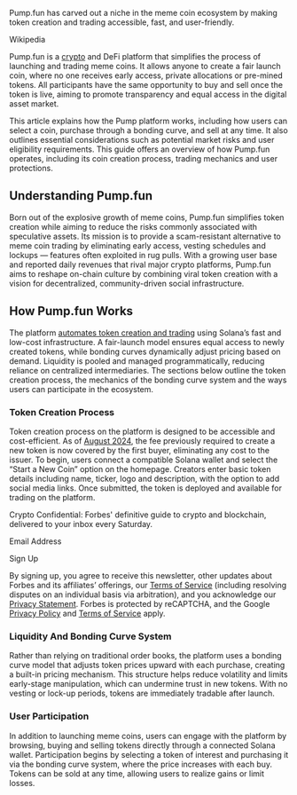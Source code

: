 Pump.fun has carved out a niche in the meme coin ecosystem by making token creation and trading accessible, fast, and user-friendly.

Wikipedia

Pump.fun is a [crypto]() and DeFi platform that simplifies the process of launching and trading meme coins. It allows anyone to create a fair launch coin, where no one receives early access, private allocations or pre-mined tokens. All participants have the same opportunity to buy and sell once the token is live, aiming to promote transparency and equal access in the digital asset market.

This article explains how the Pump platform works, including how users can select a coin, purchase through a bonding curve, and sell at any time. It also outlines essential considerations such as potential market risks and user eligibility requirements. This guide offers an overview of how Pump.fun operates, including its coin creation process, trading mechanics and user protections.

## Understanding Pump.fun

Born out of the explosive growth of meme coins, Pump.fun simplifies token creation while aiming to reduce the risks commonly associated with speculative assets. Its mission is to provide a scam-resistant alternative to meme coin trading by eliminating early access, vesting schedules and lockups — features often exploited in rug pulls. With a growing user base and reported daily revenues that rival major crypto platforms, Pump.fun aims to reshape on-chain culture by combining viral token creation with a vision for decentralized, community-driven social infrastructure.

## How Pump.fun Works

The platform [automates token creation and trading]() using Solana’s fast and low-cost infrastructure. A fair-launch model ensures equal access to newly created tokens, while bonding curves dynamically adjust pricing based on demand. Liquidity is pooled and managed programmatically, reducing reliance on centralized intermediaries. The sections below outline the token creation process, the mechanics of the bonding curve system and the ways users can participate in the ecosystem.

### Token Creation Process

Token creation process on the platform is designed to be accessible and cost-efficient. As of [August 2024](), the fee previously required to create a new token is now covered by the first buyer, eliminating any cost to the issuer. To begin, users connect a compatible Solana wallet and select the “Start a New Coin” option on the homepage. Creators enter basic token details including name, ticker, logo and description, with the option to add social media links. Once submitted, the token is deployed and available for trading on the platform.

Crypto Confidential: Forbes\' definitive guide to crypto and blockchain, delivered to your inbox every Saturday.

 Email Address

Sign Up

By signing up, you agree to receive this newsletter, other updates about Forbes and its affiliates’ offerings, our [Terms of Service]() (including resolving disputes on an individual basis via arbitration), and you acknowledge our [Privacy Statement](). Forbes is protected by reCAPTCHA, and the Google [Privacy Policy]() and [Terms of Service]() apply.

### Liquidity And Bonding Curve System

Rather than relying on traditional order books, the platform uses a bonding curve model that adjusts token prices upward with each purchase, creating a built-in pricing mechanism. This structure helps reduce volatility and limits early-stage manipulation, which can undermine trust in new tokens. With no vesting or lock-up periods, tokens are immediately tradable after launch.

### User Participation

In addition to launching meme coins, users can engage with the platform by browsing, buying and selling tokens directly through a connected Solana wallet. Participation begins by selecting a token of interest and purchasing it via the bonding curve system, where the price increases with each buy. Tokens can be sold at any time, allowing users to realize gains or limit losses.

